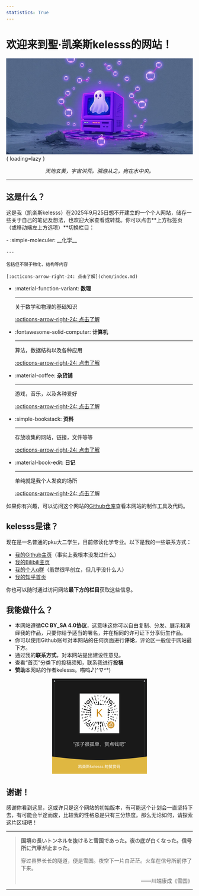 ```yaml
---
statistics: True
---
```

# 欢迎来到**聖·凯楽斯kelesss**的网站！

![homepage](imgs\homepage.jpeg){ loading=lazy }

<center><i>天地玄黄，宇宙洪荒。溯游从之，宛在水中央。</i></center>

---

## 这是什么？

这是我（凯楽斯kelesss）在2025年9月25日想不开建立的一个个人网站，储存一些关于自己的笔记及想法，也欢迎大家查看或转载。你可以点击**上方标签页（或移动端左上方选项）**切换栏目：

<div class="grid cards" markdown>
-   :simple-moleculer:   __化学__ 

    ---

    包括但不限于物化，结构等内容

    [:octicons-arrow-right-24: 点击了解](chem/index.md)

-   :material-function-variant:   __数理__

    ---

    关于数学和物理的基础知识

    [:octicons-arrow-right-24: 点击了解](maphy/index.md)

-   :fontawesome-solid-computer:   __计算机__ 

    ---

    算法，数据结构以及各种应用

    [:octicons-arrow-right-24: 点击了解](cs/index.md)

-   :material-coffee:   __杂货铺__ 

    ---

    游戏，音乐，以及各种爱好

    [:octicons-arrow-right-24: 点击了解](lqbz/index.md)
    
-   :simple-bookstack:   __资料__  

    ---

    存放收集的网站，链接，文件等等
    
    [:octicons-arrow-right-24: 点击了解](refs/index.md)
    
-   :material-book-edit:   __日记__  

    ---

    单纯就是我个人发疯的场所

    [:octicons-arrow-right-24: 点击了解](blog/index.md)
</div>

如果你有兴趣，可以访问这个网站的[Github仓库](https://github.com/SUPERkelesss/superkelesss.github.io.git)查看本网站的制作工具及代码。

## kelesss是谁？

现在是一名普通的pku大二学生，目前修读化学专业。以下是我的一些联系方式：

- [我的Github主页](https://github.com/SUPERkelesss)（事实上我根本没发过什么）
- [我的Bilibili主页](https://space.bilibili.com/334614292)
- [我的个人q群](https://qm.qq.com/q/YXattqg3Kg)（虽然很早创立，但几乎没什么人）
- [我的知乎首页](https://www.zhihu.com/people/ke-le-kelesss)

你也可以随时通过访问网站**最下方的栏目**获取这些信息。


## 我能做什么？

- 本网站遵循**CC BY_SA 4.0协议**，这意味这你可以自由复制、分发、展示和演绎我的作品，只要你给予适当的署名，并在相同的许可证下分享衍生作品。
- 你可以使用Github账号对本网站的任何页面进行**评论**，评论区一般位于网站最下方。
- 通过我的**联系方式**，对本网站提出建设性意见。
- 查看“首页”分类下的投稿须知，联系我进行**投稿**
- **赞助**本网站的作者kelesss。喵呜♪(\^∇\^*)

<center><img src="imgs\tips.png" alt="tips" style="zoom:25%;" /></center>

## 谢谢！

感谢你看到这里，这或许只是这个网站的初始版本，有可能这个计划会一直坚持下去，有可能会半途而废，比较我的性格总是只有三分热度。那么无论如何，请探索这片区域吧！

---

> **国境の長いトンネルを抜けると雪国であった。夜の底が白くなった。信号所に汽車が止まった。**
>
> 穿过县界长长的隧道，便是雪国。夜空下一片白茫茫。火车在信号所前停了下来。
>
> <p align="right"> ——川端康成《雪国》</p>

---





